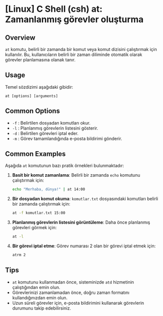 # [Linux] C Shell (csh) at: Zamanlanmış görevler oluşturma

## Overview
`at` komutu, belirli bir zamanda bir komut veya komut dizisini çalıştırmak için kullanılır. Bu, kullanıcıların belirli bir zaman diliminde otomatik olarak görevler planlamasına olanak tanır.

## Usage
Temel sözdizimi aşağıdaki gibidir:
```
at [options] [arguments]
```

## Common Options
- `-f` : Belirtilen dosyadan komutları okur.
- `-l` : Planlanmış görevlerin listesini gösterir.
- `-d` : Belirtilen görevleri iptal eder.
- `-m` : Görev tamamlandığında e-posta bildirimi gönderir.

## Common Examples
Aşağıda `at` komutunun bazı pratik örnekleri bulunmaktadır:

1. **Basit bir komut zamanlama**:
   Belirli bir zamanda `echo` komutunu çalıştırmak için:
   ```bash
   echo "Merhaba, dünya!" | at 14:00
   ```

2. **Bir dosyadan komut okuma**:
   `komutlar.txt` dosyasındaki komutları belirli bir zamanda çalıştırmak için:
   ```bash
   at -f komutlar.txt 15:00
   ```

3. **Planlanmış görevlerin listesini görüntüleme**:
   Daha önce planlanmış görevleri görmek için:
   ```bash
   at -l
   ```

4. **Bir görevi iptal etme**:
   Görev numarası 2 olan bir görevi iptal etmek için:
   ```bash
   atrm 2
   ```

## Tips
- `at` komutunu kullanmadan önce, sisteminizde `atd` hizmetinin çalıştığından emin olun.
- Görevlerinizi zamanlamadan önce, doğru zaman formatını kullandığınızdan emin olun.
- Uzun süreli görevler için, e-posta bildirimini kullanarak görevlerin durumunu takip edebilirsiniz.